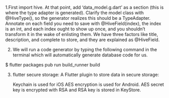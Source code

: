 

1.First import hive. At that point, add ‘data_model.g.dart’ as a section (this is where the type adapter is generated).
Clarify the model class with @HiveType(), so the generator realizes this should be a TypeAdapter. 
Annotate on each field you need to save with @HiveField(index), the index is an int, and each index ought to show up once, 
and you shouldn’t transform it in the wake of enlisting them. 
We have three factors like title, description, and complete to store, and they are explained as @HiveField.

2. We will run a code generator by typing the following command in the terminal which will automatically generate database code for us.

$ flutter packages pub run build_runner build

3. flutter secure storage:
   A Flutter plugin to store data in secure storage:

   Keychain is used for iOS
   AES encryption is used for Android. AES secret key is encrypted with RSA and RSA key is stored in KeyStore.